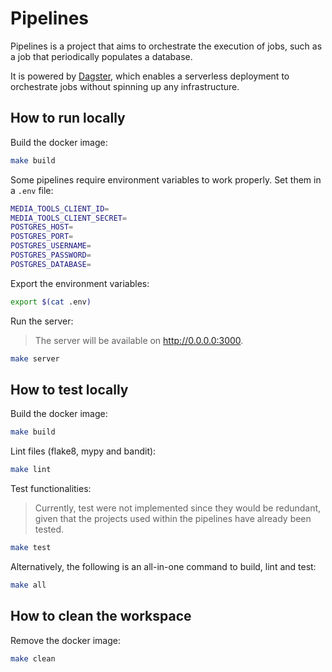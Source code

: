 # Pipelines

Pipelines is a project that aims to orchestrate the execution of jobs, such as a job that periodically populates a database.

It is powered by [Dagster](https://dagster.io/), which enables a serverless deployment to orchestrate jobs without spinning up any infrastructure.

## How to run locally

Build the docker image:

```sh
make build
```

Some pipelines require environment variables to work properly. Set them in a `.env` file:

```sh
MEDIA_TOOLS_CLIENT_ID=
MEDIA_TOOLS_CLIENT_SECRET=
POSTGRES_HOST=
POSTGRES_PORT=
POSTGRES_USERNAME=
POSTGRES_PASSWORD=
POSTGRES_DATABASE=
```

Export the environment variables:

```sh
export $(cat .env)
```

Run the server:

> The server will be available on http://0.0.0.0:3000.

```sh
make server
```

## How to test locally

Build the docker image:

```sh
make build
```

Lint files (flake8, mypy and bandit):

```sh
make lint
```

Test functionalities:

> Currently, test were not implemented since they would be redundant, given that the projects used within the pipelines have already been tested.

```sh
make test
```

Alternatively, the following is an all-in-one command to build, lint and test:

```sh
make all
```

## How to clean the workspace

Remove the docker image:

```sh
make clean
```
